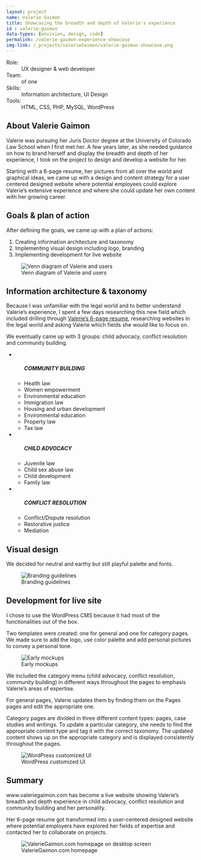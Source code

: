 ```yaml
---
layout: project
name: Valerie Gaimon
title: Showcasing the breadth and depth of Valerie's experience
id : valerie-gaimon
data-types: [envision, design, code]
permalink: /valerie-gaimon-experience-showcase
img-link: /_projects/valerieGaimon/valerie-gaimon-showcase.png
---
```


<div id="context" class="float-right">
	<dl>
		<dt>Role:</dt><dd>UX designer & web developer</dd>
		<dt>Team:</dt><dd>of one</dd>
		<dt>Skills:</dt><dd>Information architecture, UI Design</dd>
		<dt>Tools:</dt><dd>HTML, CSS, PHP, MySQL, WordPress</dd>
	</dl>
</div>

<section>
	<h2>About Valerie Gaimon</h2>
	<p>Valerie was pursuing her Juris Doctor degree at the University of Colorado Law School when I first met her. A few years later, as she needed guidance on how to brand herself and display the breadth and depth of her experience, I took on the project to design and develop a website for her.</p><p>Starting with a 6-page resume, her pictures from all over the world and graphical ideas, we came up with a design and content strategy for a user centered designed website where potential employees could explore Valerie’s extensive experience and where she could update her own content with her growing career.</p>
</section>

<section>
	<h2>Goals & plan of action</h2>
	<div class="float-left">
		<p>After defining the goals, we came up with a plan of actions:
			<ol>
				<li>Creating information architecture and taxonomy</li>
				<li>Implementing visual design including logo, branding</li>
				<li>Implementing development for live website</li>
			</ol>
		</p>
	</div>
	<figure class="float-right fill">
		<img src="{{ site.github.url }}/_projects/valerieGaimon/valerie-gaimon-goals.png" alt="Venn diagram of Valerie and users" />
		<figcaption>Venn diagram of Valerie and users</figcaption>
	</figure>
</section>

<section>
	<h2>Information architecture & taxonomy</h2>
	<p>Because I was unfamiliar with the legal world and to better understand Valerie’s experience, I spent a few days researching this new field which included drilling through <a href="https://drive.google.com/file/d/0B6Gpp230FpagMGJZNjA5b1k3aE0/view?usp=sharing">Valerie’s 6-page resume</a>, researching websites in the legal world and asking Valerie which fields she would like to focus on.</p>
	<p>We eventually came up with 3 groups: child advocacy, conflict resolution and community building.</p>
	<ul class="boxes">
		<li><ul>
			<h5>COMMUNITY BUILDING</h5>
			<li>Health law</li>
			<li>Women empowerment</li>
			<li>Environmental education</li>
			<li>Immigration law</li>
			<li>Housing and urban development</li>
			<li>Environmental education</li>
			<li>Property law</li>
			<li>Tax law</li>
		</ul></li>
		<li><ul>
			<h5>CHILD ADVOCACY</h5>
			<li>Juvenile law</li>
			<li>Child sex abuse law</li>
			<li>Child development</li>
			<li>Family law</li>
		</ul></li>
		<li><ul>
			<h5>CONFLICT RESOLUTION</h5>
			<li>Conflict/Dispute resolution</li>
			<li>Restorative justice</li>
			<li>Mediation</li>
		</ul></li>
	</ul>
</section>


<section>
	<h2>Visual design</h2>
	<div class="float-left">
		<p>We decided for neutral and earthy but still playful palette and fonts.</p>
	</div>
	<figure class="float-right fill">
		<img src="{{ site.github.url }}/_projects/valerieGaimon/valerie-gaimon-visual-design.png" alt="Branding guidelines" />
		<figcaption>Branding guidelines</figcaption>
	</figure>
</section>

<section>
	<h2>Development for live site</h2>
	<div class="float-left">
		<p>I chose to use the WordPress CMS because it had most of the functionalities out of the box.</p>
		<p>Two templates were created: one for general and one for category pages. We made sure to add the logo, use color palette and add personal pictures to convey a personal tone.</p>
	</div>
	<figure class="float-right fill">
		<img src="{{ site.github.url }}/_projects/valerieGaimon/valerie-gaimon-mockups.png" alt="Early mockups" />
		<figcaption>Early mockups</figcaption>
	</figure>
	<div class="float-left">
		<p>We included the category menu (child advocacy, conflict resolution, community building) in different ways throughout the pages to emphasis Valerie’s areas of expertise.</p>
		<p>For general pages, Valerie updates them by finding them on the Pages pages and edit the appropriate one.</p>
		<p>Category pages are divided in three different content types: pages, case studies and writings. To update a particular category, she needs to find the appropriate content type and tag it with the correct taxonomy. The updated content shows up on the appropriate category and is displayed consistently throughout the pages.</p>
	</div>
	<figure class="float-right fill">
		<img src="{{ site.github.url }}/_projects/valerieGaimon/valerie-gaimon-wordpress.png" alt="WordPress customized UI" />
		<figcaption>WordPress customized UI</figcaption>
	</figure>
</section>

<section>
	<h2>Summary</h2>
	<p>www.valeriegaimon.com has become a live website showing Valerie’s breadth and depth experience in child advocacy, conflict resolution and community building and her personality.</p>
	<p>Her 6-page resume got transformed into a user-centered designed website where potential employers have explored her fields of expertise and contacted her to collaborate on projects.</p>
	<figure class="whole">
		<img src="{{ site.github.url }}/_projects/valerieGaimon/valerie-gaimon-showcase.png" alt="ValerieGaimon.com homepage on desktop screen"/>
		<figcaption>ValerieGaimon.com homepage</figcaption>
	</figure>
</section>
